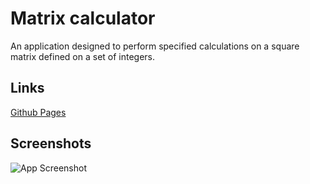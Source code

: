 # Matrix calculator

An application designed to perform specified calculations on a square matrix defined on a set of integers.


## Links

[Github Pages](https://polexka.github.io/matrix)
## Screenshots

![App Screenshot](https://imgcloud.s3.us-east-1.wasabisys.com/gATIicQeJ6.PNG)
